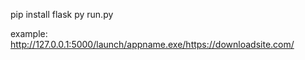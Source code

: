 pip install flask
py run.py

example:
http://127.0.0.1:5000/launch/appname.exe/https://downloadsite.com/
